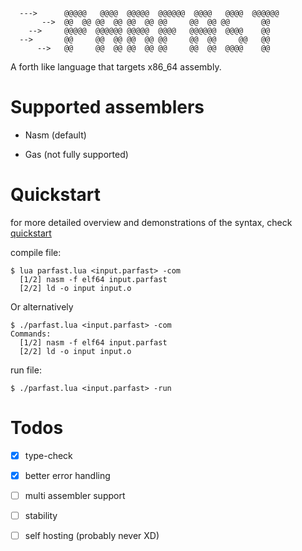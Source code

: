 ```
  --->      @@@@@   @@@@  @@@@@  @@@@@@  @@@@   @@@@  @@@@@@ 
       -->  @@  @@ @@  @@ @@  @@ @@     @@  @@ @@       @@   
    -->     @@@@@  @@@@@@ @@@@@  @@@@   @@@@@@  @@@@    @@   
  -->       @@     @@  @@ @@  @@ @@     @@  @@     @@   @@   
      -->   @@     @@  @@ @@  @@ @@     @@  @@  @@@@    @@   
```
A forth like language that targets x86_64 assembly.

# Supported assemblers

- Nasm (default)

- Gas (not fully supported)

# Quickstart

for more detailed overview and demonstrations of the syntax, check [quickstart](Quickstart.md)

compile file:

```console
$ lua parfast.lua <input.parfast> -com
  [1/2] nasm -f elf64 input.parfast
  [2/2] ld -o input input.o
```
Or alternatively
```console
$ ./parfast.lua <input.parfast> -com
Commands:
  [1/2] nasm -f elf64 input.parfast
  [2/2] ld -o input input.o
```

run file:

```console
$ ./parfast.lua <input.parfast> -run
```

# Todos

- [X] type-check

- [X] better error handling

- [ ] multi assembler support

- [ ] stability

- [ ] self hosting (probably never XD)